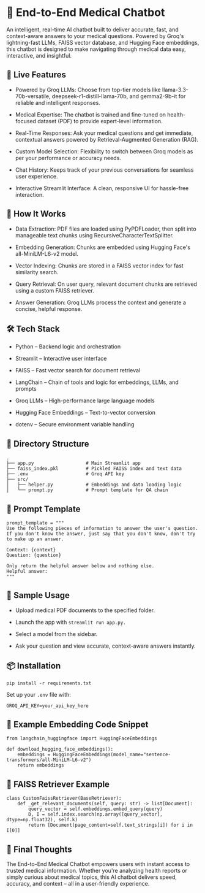 # 💬 End-to-End Medical Chatbot

An intelligent, real-time AI chatbot built to deliver accurate, fast, and context-aware answers to your medical questions. Powered by Groq's lightning-fast LLMs, FAISS vector database, and Hugging Face embeddings, this chatbot is designed to make navigating through medical data easy, interactive, and insightful.

## 🚀 Live Features

- Powered by Groq LLMs: Choose from top-tier models like llama-3.3-70b-versatile, deepseek-r1-distill-llama-70b, and gemma2-9b-it for reliable and intelligent responses.

- Medical Expertise: The chatbot is trained and fine-tuned on health-focused dataset (PDF) to provide expert-level information.

- Real-Time Responses: Ask your medical questions and get immediate, contextual answers powered by Retrieval-Augmented Generation (RAG).

- Custom Model Selection: Flexibility to switch between Groq models as per your performance or accuracy needs.

- Chat History: Keeps track of your previous conversations for seamless user experience.

- Interactive Streamlit Interface: A clean, responsive UI for hassle-free interaction.

## 🧠 How It Works

- Data Extraction: PDF files are loaded using PyPDFLoader, then split into manageable text chunks using RecursiveCharacterTextSplitter.

- Embedding Generation: Chunks are embedded using Hugging Face's all-MiniLM-L6-v2 model.

- Vector Indexing: Chunks are stored in a FAISS vector index for fast similarity search.

- Query Retrieval: On user query, relevant document chunks are retrieved using a custom FAISS retriever.

- Answer Generation: Groq LLMs process the context and generate a concise, helpful response.

## 🛠️ Tech Stack

- Python – Backend logic and orchestration

- Streamlit – Interactive user interface

- FAISS – Fast vector search for document retrieval

- LangChain – Chain of tools and logic for embeddings, LLMs, and prompts

- Groq LLMs – High-performance large language models

- Hugging Face Embeddings – Text-to-vector conversion

- dotenv – Secure environment variable handling

## 📁 Directory Structure

```
.
├── app.py                   # Main Streamlit app
├── faiss_index.pkl          # Pickled FAISS index and text data
├── .env                     # Groq API key
├── src/
│   ├── helper.py            # Embeddings and data loading logic
│   └── prompt.py            # Prompt template for QA chain
```

## 📝 Prompt Template

```
prompt_template = """
Use the following pieces of information to answer the user's question.
If you don't know the answer, just say that you don't know, don't try to make up an answer.

Context: {context}
Question: {question}

Only return the helpful answer below and nothing else.
Helpful answer:
"""
```

## 🧪 Sample Usage

- Upload medical PDF documents to the specified folder.

- Launch the app with ``` streamlit run app.py. ```

- Select a model from the sidebar.

- Ask your question and view accurate, context-aware answers instantly.

## 📦 Installation

```
pip install -r requirements.txt
```

Set up your ```.env``` file with:
```
GROQ_API_KEY=your_api_key_here
```

## 🧠 Example Embedding Code Snippet

```
from langchain_huggingface import HuggingFaceEmbeddings

def download_hugging_face_embeddings():
    embeddings = HuggingFaceEmbeddings(model_name="sentence-transformers/all-MiniLM-L6-v2")
    return embeddings
```

## 🧲 FAISS Retriever Example

```
class CustomFaissRetriever(BaseRetriever):
    def _get_relevant_documents(self, query: str) -> list[Document]:
        query_vector = self.embeddings.embed_query(query)
        D, I = self.index.search(np.array([query_vector], dtype=np.float32), self.k)
        return [Document(page_content=self.text_strings[i]) for i in I[0]]
```

## 📣 Final Thoughts

The End-to-End Medical Chatbot empowers users with instant access to trusted medical information. Whether you're analyzing health reports or simply curious about medical topics, this AI chatbot delivers speed, accuracy, and context – all in a user-friendly experience.




